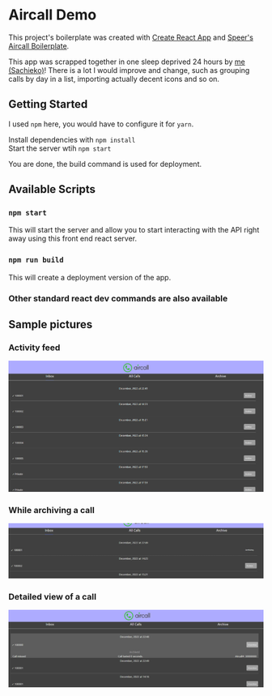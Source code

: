 # Aircall Demo

This project's boilerplate was created with [Create React App](https://github.com/facebook/create-react-app) and [Speer's Aircall Boilerplate](https://github.com/speer-technologies/aircall).

This app was scrapped together in one sleep deprived 24 hours by [me (Sachieko)](https://github.com/sachieko)! There is a lot I would improve and change, such as grouping calls by day in a list, importing actually decent icons and so on.

## Getting Started

I used `npm` here, you would have to configure it for `yarn`.

Install dependencies with `npm install`<br>
Start the server wtih `npm start`

You are done, the build command is used for deployment.

## Available Scripts


### `npm start`

This will start the server and allow you to start interacting with the API right away using this front end react server.

### `npm run build` 

This will create a deployment version of the app.

### Other standard react dev commands are also available

## Sample pictures

### Activity feed
![Activity Feed](./sampleImages/ActivityFeed.png)

### While archiving a call
![Activity Feed](./sampleImages/LoadingStatus.png)

### Detailed view of a call
![Activity Feed](./sampleImages/detailView.png)
